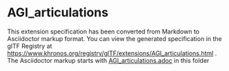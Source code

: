 <!--
Copyright 2022 The Khronos Group Inc.
SPDX-License-Identifier: LicenseRef-KhronosSpecCopyright
-->

# AGI_articulations

This extension specification has been converted from Markdown to Asciidoctor markup format.
You can view the generated specification in the glTF Registry at
https://www.khronos.org/registry/glTF/extensions/AGI_articulations.html .
The Asciidoctor markup starts with [AGI_articulations.adoc](AGI_articulations.adoc) in this folder
